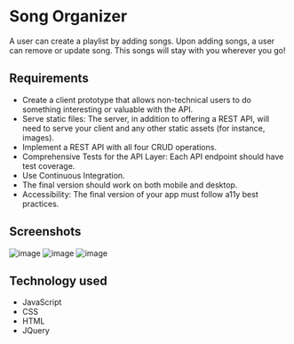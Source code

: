 # Song Organizer

A user can create a playlist by adding songs. Upon adding songs, a user can remove or update song. This songs will stay with you wherever you go!

## Requirements
* Create a client prototype that allows non-technical users to do something interesting or valuable with the API.
* Serve static files: The server, in addition to offering a REST API, will need to serve your client and any other static assets (for instance, images).
* Implement a REST API with all four CRUD operations.
* Comprehensive Tests for the API Layer: Each API endpoint should have test coverage.
* Use Continuous Integration.
* The final version should work on both mobile and desktop.
* Accessibility: The final version of your app must follow a11y best practices.

## Screenshots
![image](https://user-images.githubusercontent.com/18128525/39194207-cc4194ac-47a2-11e8-9a32-06630e403276.png)
![image](https://user-images.githubusercontent.com/18128525/39194306-0aa27202-47a3-11e8-8fd2-7a1a01919d32.png)
![image](https://user-images.githubusercontent.com/18128525/39194420-52966334-47a3-11e8-92c1-abaf737f2c1f.png)

## Technology used
* JavaScript
* CSS
* HTML
* JQuery
